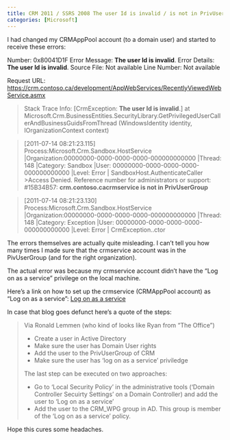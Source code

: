 ```yaml
---
title: CRM 2011 / SSRS 2008 The user Id is invalid / is not in PrivUserGroup
categories: [Microsoft]
---
```



I had changed my CRMAppPool account (to a domain user) and started to receive these errors:

Number: 0x80041D1F
Error Message: **The user Id is invalid**.
Error Details: **The user Id is invalid**.
Source File: Not available
Line Number: Not available

Request URL: https://crm.contoso.ca/development/AppWebServices/RecentlyViewedWebService.asmx

>Stack Trace Info: [CrmException: **The user Id is invalid**.] at Microsoft.Crm.BusinessEntities.SecurityLibrary.GetPrivilegedUserCallerAndBusinessGuidsFromThread
(WindowsIdentity identity, IOrganizationContext context)

>[2011-07-14 08:21:23.115] Process:Microsoft.Crm.Sandbox.HostService |Organization:00000000-0000-0000-0000-000000000000 |Thread: 148 |Category: Sandbox |User: 00000000-0000-0000-0000-000000000000 |Level: Error | SandboxHost.AuthenticateCaller >Access Denied. Reference number for administrators or support: #15B34B57: **crm.contoso.cacrmservice is not in PrivUserGroup**

>[2011-07-14 08:21:23.130] Process:Microsoft.Crm.Sandbox.HostService |Organization:00000000-0000-0000-0000-000000000000 |Thread: 148 |Category: Exception |User: 00000000-0000-0000-0000-000000000000 |Level: Error | CrmException..ctor

The errors themselves are actually quite misleading. I can’t tell you how many times I made sure that the crmservice account was in the PivUserGroup (and for the right organization).

The actual error was because my crmservice account didn’t have the “Log on as a service” privilege on the local machine.

Here’s a link on how to set up the crmservice (CRMAppPool account) as “Log on as a service”:
[Log on as a service][1]

 [1]: http://ronaldlemmen.blogspot.com/2009/04/change-crmapppool-identity.html "http://ronaldlemmen.blogspot.com/2009/04/change-crmapppool-identity.html"

In case that blog goes defunct here’s a quote of the steps:

> Via Ronald Lemmen (who kind of looks like Ryan from “The Office”)
>
> - Create a user in Active Directory
> - Make sure the user has Domain User rights
> - Add the user to the PrivUserGroup of CRM
> - Make sure the user has ‘log on as a service’ priviledge
>
> The last step can be executed on two approaches:
> - Go to ‘Local Security Policy’ in the administrative tools (‘Domain Controller Secuirty Settings’ on a Domain Controller) and add the user to ‘Log on as a service’
> - Add the user to the CRM_WPG group in AD. This group is member of the ‘Log on as a service’ policy.

Hope this cures some headaches.
